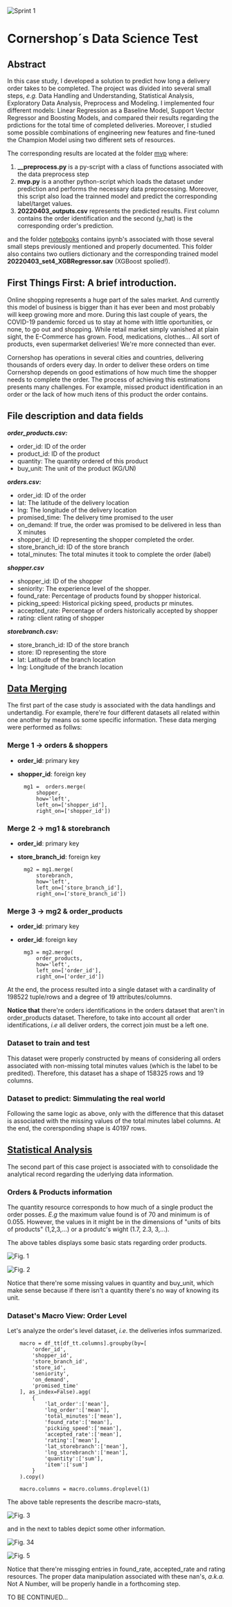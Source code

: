 ![Sprint 1](https://www.institucionalcolombia.com/wp-content/uploads/2020/10/conershop_lista_de_mercado_en_un_app.jpg)

# Cornershop´s Data Science Test

## Abstract

In this case study, I developed a solution to predict how long a delivery order takes to be completed. The project was divided into several small steps, *e.g.* Data Handling and Understanding, Statistical Analysis, Exploratory Data Analysis, Preprocess and Modeling. I implemented four different models: Linear Regression as a Baseline Model, Support Vector Regressor and Boosting Models, and compared their results regarding the prdictions for the total time of completed deliveries. Moreover, I studied some possible combinations of engineering new features and fine-tuned the Champion Model using two different sets of resources.

The corresponding results are located at the folder [mvp](https://github.com/broilo/cornershop/tree/main/mvp) where:
1. **__preprocess.py** is a py-script with a class of functions associated with the data preprocess step
2. **mvp.py** is a another python-script which loads the dataset under prediction and performs the necessary data preprocessing. Moreover, this script also load the trainned model and predict the corresponding label/target values.
3. **20220403_outputs.csv** represents the predicted results. First column contains the order identification and the second (y_hat) is the corresponding order's prediction.

and the folder [notebooks](https://github.com/broilo/cornershop/tree/main/notebooks) contains ipynb's associated with those several small steps previously mentioned and properly documented. This folder also contains two outliers dictionary and the corresponding trained model **20220403_set4_XGBRegressor.sav** (XGBoost spolied!).

## First Things First: A brief introduction.

Online shopping represents a huge part of the sales market. And currently this model of business is bigger than it has ever been and most probably will keep growing more and more. During this last couple of years, the COVID-19 pandemic forced us to stay at home with little oportunities, or none, to go out and shopping. While retail market simply vanished at plain sight, the E-Commerce has grown. Food, medications, clothes... All sort of products, even supermarket deliveries! We're more connected than ever.

Cornershop has operations in several cities and countries, delivering thousands of orders every day. In order to deliver these orders on time Cornershop depends on good estimations of how much time the shopper needs to complete the order. The process of achieving this estimations presents many challenges. For example, missed product identification in an order or the lack of how much itens of this product the order contains.

## File description and data fields
***order_products.csv:***
- order_id: ID of the order
- product_id: ID of the product
- quantity: The quantity ordered of this product
- buy_unit: The unit of the product (KG/UN)

***orders.csv:***
- order_id: ID of the order
- lat: The latitude of the delivery location
- lng: The longitude of the delivery location
- promised_time: The delivery time promised to the user
- on_demand: If true, the order was promised to be delivered in less than X minutes
- shopper_id: ID representing the shopper completed the order.
- store_branch_id: ID of the store branch
- total_minutes: The total minutes it took to complete the order (label)

***shopper.csv***
- shopper_id: ID of the shopper
- seniority: The experience level of the shopper.
- found_rate: Percentage of products found by shopper historical.
- picking_speed: Historical picking speed, products pr minutes.
- accepted_rate: Percentage of orders historically accepted by shopper
- rating: client rating of shopper

***storebranch.csv:***
- store_branch_id: ID of the store branch
- store: ID representing the store
- lat: Latitude of the branch location
- lng: Longitude of the branch location

## [Data Merging](https://github.com/broilo/cornershop/blob/main/notebooks/part1_data_merging.ipynb)

The first part of the case study is associated with the data handlings and undertandig. For example, there're four different datasets all related within one another by means os some specific information. These data merging were performed as follws:

### Merge 1 $\to$ orders & shoppers

* **order_id**: primary key
* **shopper_id**: foreign key

        mg1 =  orders.merge(
            shopper,
            how='left',
            left_on=['shopper_id'],
            right_on=['shopper_id'])

### Merge 2 $\to$ mg1 & storebranch

* **order_id**: primary key
* **store_branch_id**: foreign key

        mg2 = mg1.merge(
            storebranch,
            how='left',
            left_on=['store_branch_id'],
            right_on=['store_branch_id'])

### Merge 3 $\to$ mg2 & order_products

* **order_id**: primary key
* **order_id**: foreign key

        mg3 = mg2.merge(
            order_products,
            how='left',
            left_on=['order_id'],
            right_on=['order_id'])

At the end, the process resulted into a single dataset with a cardinality of 198522 tuple/rows and a degree of 19 attributes/columns. 

**Notice that** there're orders identifications in the orders dataset that aren't in order_products dataset. Therefore, to take into account all order identifications, *i.e* all deliver orders, the correct join must be a left one.

### Dataset to train and test

This dataset were properly constructed by means of considering all orders associated with non-missing total minutes values (which is the label to be predited). Therefore, this dataset has a shape of 158325 rows and 19 columns.

### Dataset to predict: Simmulating the real world

Following the same logic as above, only with the difference that this dataset is associated with the missing values of the total minutes label columns. At the end, the corersponding shape is 40197 rows.

## [Statistical Analysis](http://localhost:8888/notebooks/Documents/Arbeit/Personal/projects/cornershop/notebooks/part2_analytical_record.ipynb)

The second part of this case project is associated with to consolidade the analytical record regarding the uderlying data information.

### Orders & Products information

The quantity resource corresponds to how much of a single product the order posses. *E.g* the maximum value found is of 70 and minimum is of 0.055. However, the values in it might be in the dimensions of "units of bits of products" (1,2,3,...) or a produtc's wight (1.7, 2.3, 3,...).

The above tables displays some basic stats regarding order products.

![Fig. 1](./figs/order_products.png)

![Fig. 2](./figs/order_products_type.png)

Notice that there're some missing values in quantity and buy_unit, which make sense because if there isn't a quantity there's no way of knowing its unit.

### Dataset's Macro View: Order Level

Let's analyze the order's level dataset, *i.e*. the deliveries infos summarized. 

        macro = df_tt[df_tt.columns].groupby(by=[
            'order_id',
            'shopper_id',
            'store_branch_id',
            'store_id',
            'seniority',
            'on_demand',
            'promised_time'
        ], as_index=False).agg(
            {
                'lat_order':['mean'],
                'lng_order':['mean'],
                'total_minutes':['mean'],
                'found_rate':['mean'],
                'picking_speed':['mean'],
                'accepted_rate':['mean'],
                'rating':['mean'],
                'lat_storebranch':['mean'],
                'lng_storebranch':['mean'],
                'quantity':['sum'],
                'item':['sum']
            }
        ).copy()

        macro.columns = macro.columns.droplevel(1)

The above table represents the describe macro-stats,

![Fig. 3](./figs/macro_describe.png)

and in the next to tables depict some other information. 

![Fig. 34](./figs/macro.png)

![Fig. 5](./figs/macro_type.png)

Notice that there're missging entries in found_rate, accepted_rate and rating resources. The proper data manipulation associated with these nan's, *a.k.a.* Not A Number, will be properly handle in a forthcoming step.




TO BE CONTINUED...
